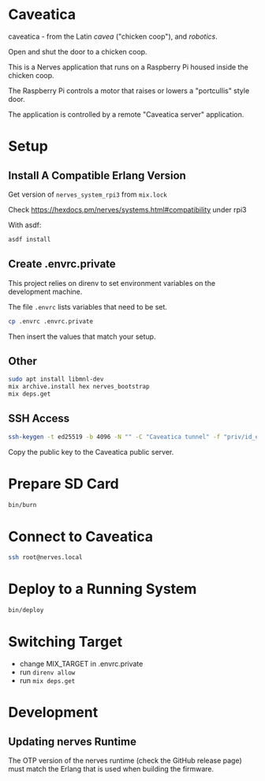 # Caveatica

caveatica - from the Latin *cavea* ("chicken coop"), and *robotics*.

Open and shut the door to a chicken coop.

This is a Nerves application that runs on a Raspberry Pi
housed inside the chicken coop.

The Raspberry Pi controls a motor that raises or lowers
a "portcullis" style door.

The application is controlled by a remote "Caveatica server"
application.

# Setup

## Install A Compatible Erlang Version

Get version of `nerves_system_rpi3` from `mix.lock`

Check https://hexdocs.pm/nerves/systems.html#compatibility under rpi3

With asdf:

```sh
asdf install
```

## Create .envrc.private

This project relies on direnv to set environment variables on
the development machine.

The file `.envrc` lists variables that need to be set.

```sh
cp .envrc .envrc.private
```

Then insert the values that match your setup.

## Other

```sh
sudo apt install libmnl-dev
mix archive.install hex nerves_bootstrap
mix deps.get
```

## SSH Access

```sh
ssh-keygen -t ed25519 -b 4096 -N "" -C "Caveatica tunnel" -f "priv/id_ed25519"
```

Copy the public key to the Caveatica public server.

# Prepare SD Card

```sh
bin/burn
```

# Connect to Caveatica

```sh
ssh root@nerves.local
```

# Deploy to a Running System

```sh
bin/deploy
```

# Switching Target

* change MIX_TARGET in .envrc.private
* run `direnv allow`
* run `mix deps.get`

# Development

## Updating nerves Runtime

The OTP version of the nerves runtime (check the GitHub release page)
must match the Erlang that is used when building the firmware.
